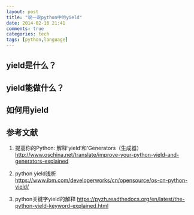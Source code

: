 ```yaml
---
layout: post
title: "说一说python中的yield"
date: 2014-02-16 21:41
comments: true
categories: tech
tags: [python,language]
---
```

## yield是什么？


## yield能做什么？


## 如何用yield


## 参考文献


1. 提高你的Python: 解释‘yield’和‘Generators（生成器）
http://www.oschina.net/translate/improve-your-python-yield-and-generators-explained



2. python yield浅析
https://www.ibm.com/developerworks/cn/opensource/os-cn-python-yield/

3. python关键字yield的解释
https://pyzh.readthedocs.org/en/latest/the-python-yield-keyword-explained.html
